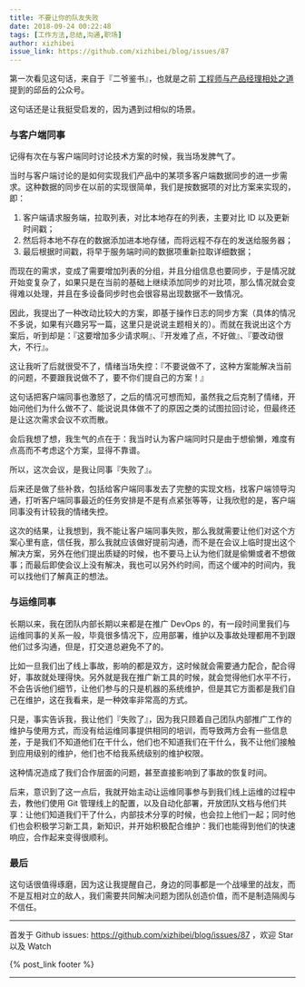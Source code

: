 ```yaml
---
title: 不要让你的队友失败
date: 2018-09-24 00:22:48
tags: [工作方法,总结,沟通,职场]
author: xizhibei
issue_link: https://github.com/xizhibei/blog/issues/87
---
```

<!-- en_title: donot-let-your-teammates-fail -->

第一次看见这句话，来自于『二爷鉴书』，也就是之前 [工程师与产品经理相处之道](https://github.com/xizhibei/blog/issues/60) 提到的邱岳的公众号。

这句话还是让我挺受启发的，因为遇到过相似的场景。

### 与客户端同事

记得有次在与客户端同时讨论技术方案的时候，我当场发脾气了。

当时与客户端讨论的是如何实现我们产品中的某项多客户端数据同步的进一步需求。这种数据的同步在以前的实现很简单，我们是按数据项的对比方案来实现的，即：

1.  客户端请求服务端，拉取列表，对比本地存在的列表，主要对比 ID 以及更新时间戳；
2.  然后将本地不存在的数据添加进本地存储，而将远程不存在的发送给服务器；
3.  最后根据时间戳，将早于服务端时间的数据项重新拉取详细数据；

而现在的需求，变成了需要增加列表的分组，并且分组信息也要同步，于是情况就开始变复杂了，如果只是在当前的基础上继续添加同步的对比项，那么情况就会变得难以处理，并且在多设备同步时也会很容易出现数据不一致情况。

因此，我提出了一种改动比较大的方案，即基于操作日志的同步方案（具体的情况不多说，如果有兴趣另写一篇，这里只是说说主题相关的）。而就在我说出这个方案后，听到却是：『这要增加多少请求啊』、『开发难了点，不好做』、『要改动很大，不行』。

这让我听了后就很受不了，情绪当场失控：『不要说做不了，这种方案能解决当前的问题，不要跟我说做不了，要不你们提自己的方案！』

这句话把客户端同事也激怒了，之后的情况可想而知，虽然我之后克制了情绪，开始问他们为什么做不了、能说说具体做不了的原因之类的试图拉回讨论，但最终还是让这次需求会议不欢而散。

会后我想了想，我生气的点在于：我当时认为客户端同时只是由于想偷懒，难度有点高而不考虑这个方案，显得不靠谱。

所以，这次会议，是我让同事『失败了』。

后来还是做了些补救，包括给客户端同事发去了完整的实现文档，找客户端领导沟通，打听客户端同事最近的任务安排是不是有点紧张等等，让我欣慰的是，客户端同事没有计较我的情绪失控。

这次的结果，让我想到，我不能让客户端同事失败，那么我就需要让他们对这个方案心里有底，信任我，那么我就应该做好提前沟通，而不是在会议上临时提出这个解决方案，另外在他们提出质疑的时候，也不要马上认为他们就是偷懒或者不想做事；而最后即使会议上没有解决，我也可以另外约时间，而这个缓冲的时间内，我可以找他们了解真正的想法。

### 与运维同事

长期以来，我在团队内部长期以来都是在推广 DevOps 的，有一段时间里我们与运维同事的关系一般，毕竟很多情况下，应用部署，维护以及事故处理都用不到跟他们过多沟通，但是，打交道总避免不了的。

比如一旦我们出了线上事故，影响的都是双方，这时候就会需要通力配合，配合得好，事故就处理得快。另外就是我在推广新工具的时候，就会觉得他们水平不行，不会告诉他们细节，让他们参与的只是机器的系统维护，但是其它方面都是我们自己在维护，这在我看来，是一种效率非常高的方式。

只是，事实告诉我，我让他们『失败了』，因为我只顾着自己团队内部推广工作的维护与使用方式，而没有给运维同事提供相同的培训，而导致两方会有一些信息差，于是我们不知道他们在干什么，他们也不知道我们在干什么，我不让他们接触到应用级别的维护，他们也不给我系统级别的维护权限。

这种情况造成了我们合作层面的问题，甚至直接影响到了事故的恢复时间。

后来，意识到了这一点后，我就开始主动让运维同事参与到我们线上运维的过程中去，教他们使用 Git 管理线上的配置，以及自动化部署，开放团队文档与他们共享：让他们知道我们干了什么，内部技术分享的时候，也会拉上他们一起；同时他们也会积极学习新工具，新知识，并开始积极配合维护：我们也能得到他们的快速响应，合作起来变得很顺利。

### 最后

这句话很值得琢磨，因为这让我提醒自己，身边的同事都是一个战壕里的战友，而不是互相对立的敌人，我们需要共同解决问题为团队创造价值，而不是制造隔阂与不信任。


***
首发于 Github issues: https://github.com/xizhibei/blog/issues/87 ，欢迎 Star 以及 Watch

{% post_link footer %}
***